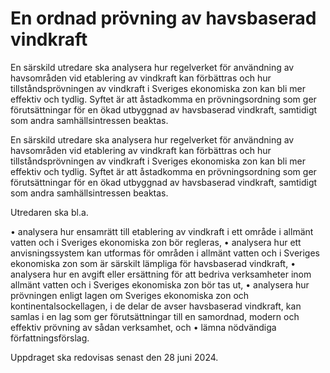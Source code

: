 # En ordnad prövning av havsbaserad vindkraft

En särskild utredare ska analysera hur regelverket för användning av havsområden vid etablering av vindkraft kan förbättras och hur tillståndsprövningen av vindkraft i Sveriges ekonomiska zon kan bli mer effektiv och tydlig. Syftet är att åstadkomma en prövningsordning som ger förutsättningar för en ökad utbyggnad av havsbaserad vindkraft, samtidigt som andra samhällsintressen beaktas.

En särskild utredare ska analysera hur regelverket för användning av havsområden vid etablering av vindkraft kan förbättras och hur tillståndsprövningen av vindkraft i Sveriges ekonomiska zon kan bli mer effektiv och tydlig. Syftet är att åstadkomma en prövningsordning som ger förutsättningar för en ökad utbyggnad av havsbaserad vindkraft, samtidigt som andra samhällsintressen beaktas.

Utredaren ska bl.a.

• analysera hur ensamrätt till etablering av vindkraft i ett område i allmänt
vatten och i Sveriges ekonomiska zon bör regleras,
• analysera hur ett anvisningssystem kan utformas för områden i allmänt
vatten och i Sveriges ekonomiska zon som är särskilt lämpliga för
havsbaserad vindkraft,
• analysera hur en avgift eller ersättning för att bedriva verksamheter inom
allmänt vatten och i Sveriges ekonomiska zon bör tas ut,
• analysera hur prövningen enligt lagen om Sveriges ekonomiska zon och
kontinentalsockellagen, i de delar de avser havsbaserad vindkraft, kan
samlas i en lag som ger förutsättningar till en samordnad, modern och
effektiv prövning av sådan verksamhet, och
• lämna nödvändiga författningsförslag.

Uppdraget ska redovisas senast den 28 juni 2024.
